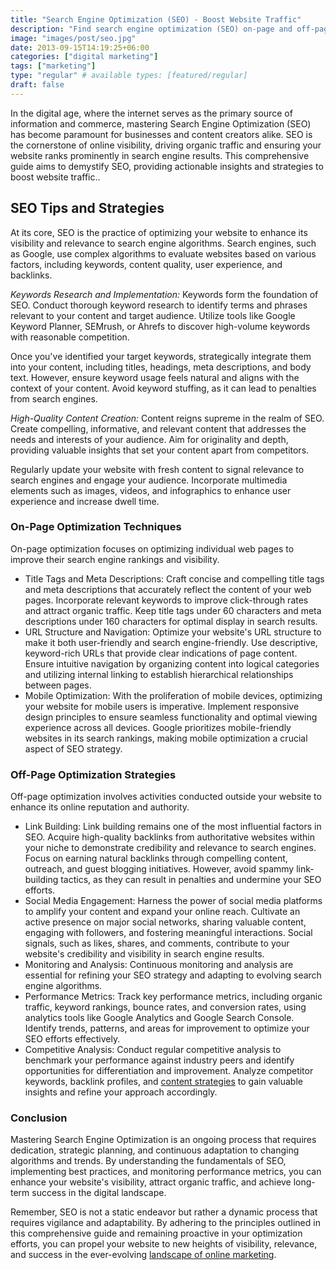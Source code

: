 ```yaml
---
title: "Search Engine Optimization (SEO) - Boost Website Traffic"
description: "Find search engine optimization (SEO) on-page and off-page (technical) strategies to boost website traffic, increase your online presence and brand visibility. "
image: "images/post/seo.jpg"
date: 2013-09-15T14:19:25+06:00
categories: ["digital marketing"]
tags: ["marketing"]
type: "regular" # available types: [featured/regular]
draft: false
---
```


In the digital age, where the internet serves as the primary source of information and commerce, mastering Search Engine Optimization (SEO) has become paramount for businesses and content creators alike. SEO is the cornerstone of online visibility, driving organic traffic and ensuring your website ranks prominently in search engine results. This comprehensive guide aims to demystify SEO, providing actionable insights and strategies to boost website traffic..

## SEO Tips and Strategies

At its core, SEO is the practice of optimizing your website to enhance its visibility and relevance to search engine algorithms. Search engines, such as Google, use complex algorithms to evaluate websites based on various factors, including keywords, content quality, user experience, and backlinks.

_Keywords Research and Implementation:_ Keywords form the foundation of SEO. Conduct thorough keyword research to identify terms and phrases relevant to your content and target audience. Utilize tools like Google Keyword Planner, SEMrush, or Ahrefs to discover high-volume keywords with reasonable competition.

Once you've identified your target keywords, strategically integrate them into your content, including titles, headings, meta descriptions, and body text. However, ensure keyword usage feels natural and aligns with the context of your content. Avoid keyword stuffing, as it can lead to penalties from search engines.

_High-Quality Content Creation:_ Content reigns supreme in the realm of SEO. Create compelling, informative, and relevant content that addresses the needs and interests of your audience. Aim for originality and depth, providing valuable insights that set your content apart from competitors.

Regularly update your website with fresh content to signal relevance to search engines and engage your audience. Incorporate multimedia elements such as images, videos, and infographics to enhance user experience and increase dwell time.

### On-Page Optimization Techniques

On-page optimization focuses on optimizing individual web pages to improve their search engine rankings and visibility.

- Title Tags and Meta Descriptions: Craft concise and compelling title tags and meta descriptions that accurately reflect the content of your web pages. Incorporate relevant keywords to improve click-through rates and attract organic traffic. Keep title tags under 60 characters and meta descriptions under 160 characters for optimal display in search results.
- URL Structure and Navigation: Optimize your website's URL structure to make it both user-friendly and search engine-friendly. Use descriptive, keyword-rich URLs that provide clear indications of page content. Ensure intuitive navigation by organizing content into logical categories and utilizing internal linking to establish hierarchical relationships between pages.
- Mobile Optimization: With the proliferation of mobile devices, optimizing your website for mobile users is imperative. Implement responsive design principles to ensure seamless functionality and optimal viewing experience across all devices. Google prioritizes mobile-friendly websites in its search rankings, making mobile optimization a crucial aspect of SEO strategy.

### Off-Page Optimization Strategies

Off-page optimization involves activities conducted outside your website to enhance its online reputation and authority.

- Link Building: Link building remains one of the most influential factors in SEO. Acquire high-quality backlinks from authoritative websites within your niche to demonstrate credibility and relevance to search engines. Focus on earning natural backlinks through compelling content, outreach, and guest blogging initiatives. However, avoid spammy link-building tactics, as they can result in penalties and undermine your SEO efforts.
- Social Media Engagement: Harness the power of social media platforms to amplify your content and expand your online reach. Cultivate an active presence on major social networks, sharing valuable content, engaging with followers, and fostering meaningful interactions. Social signals, such as likes, shares, and comments, contribute to your website's credibility and visibility in search engine results.
- Monitoring and Analysis: Continuous monitoring and analysis are essential for refining your SEO strategy and adapting to evolving search engine algorithms.
- Performance Metrics: Track key performance metrics, including organic traffic, keyword rankings, bounce rates, and conversion rates, using analytics tools like Google Analytics and Google Search Console. Identify trends, patterns, and areas for improvement to optimize your SEO efforts effectively.
- Competitive Analysis: Conduct regular competitive analysis to benchmark your performance against industry peers and identify opportunities for differentiation and improvement. Analyze competitor keywords, backlink profiles, and [content strategies](/blog/content-marketing) to gain valuable insights and refine your approach accordingly.

### Conclusion

Mastering Search Engine Optimization is an ongoing process that requires dedication, strategic planning, and continuous adaptation to changing algorithms and trends. By understanding the fundamentals of SEO, implementing best practices, and monitoring performance metrics, you can enhance your website's visibility, attract organic traffic, and achieve long-term success in the digital landscape.

Remember, SEO is not a static endeavor but rather a dynamic process that requires vigilance and adaptability. By adhering to the principles outlined in this comprehensive guide and remaining proactive in your optimization efforts, you can propel your website to new heights of visibility, relevance, and success in the ever-evolving [landscape of online marketing](/blog/online-marketing-guide).
